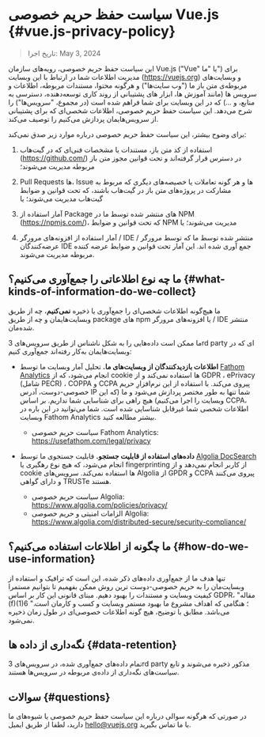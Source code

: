 # سیاست حفظ حریم خصوصی Vue.js {#vue.js-privacy-policy}

> تاریخ اجرا: May 3, 2024

این سیاست حفظ حریم خصوصی، رویه‌های سازمان Vue.js ("Vue" یا "ما") برای مدیریت اطلاعات شما در ارتباط با این وبسایت (https://vuejs.org) و وبسایت‌های مربوطه‌ی متن باز ما ("وب سایت‌ها") و هرگونه محتوا، مستندات مربوطه، اطلاعات و سرویس ها (مانند آموزش ها، ابزار های پشتیبانی از روند کاری توسعه‌دهنده، دسترسی به منابع، و ...) که در این وبسایت برای شما فراهم شده است (در مجموع، "سرویس‌ها") را شرح می‌دهد. این سیاست حفظ حریم خصوصی، اطلاعات شخصی‌ای که برای پشتیبانی از سرویس‌هایمان پردازش می‌کنیم را توصیف می‌کند.

برای وضوح بیشتر، این سیاست حفظ حریم خصوصی درباره موارد زیر صدق نمی‌کند:

1. استفاده از کد متن باز، مستندات یا مشخصات فنی‌ای که در گیت‌هاب (https://github.com/) در دسترس قرار گرفته‌اند و تحت قوانین مجوز متن باز مربوطه مدیریت می‌شوند؛

2. Pull Requests ها، Issue ها و هر گونه تعاملات یا خصیصه‌های دیگری که مربوط به مشارکت در پروژه‌های متن باز در گیت‌هاب باشند، که تحت قوانین و ضوابط گیت‌هاب مدیریت می‌شوند؛ یا

3. آمار استفاده از Package های منتشر شده توسط ما در NPM‏ (https://npmjs.com/)، که تحت قوانین و ضوابط NPM مدیریت می‌شوند؛ یا

4. آمار استفاده از افزونه‌های مرورگر / IDE منتشر شده توسط ما که توسط مرورگر / عرضه‌کنندگان IDE جمع آوری شده اند. این آمار تحت قوانین و ضوابط عرضه کننده مربوطه مدیریت می‌شوند.

## ما چه نوع اطلاعاتی را جمع‌آوری می‌کنیم؟ {#what-kinds-of-information-do-we-collect}

ما هیچ‌گونه اطلاعات شخصی‌ای را جمع‌آوری یا ذخیره **نمی‌کنیم**، چه از طریق وبسایت‌هایمان و چه از طریق package های npm یا افزونه‌های مرورگر / IDE منتشر شده‌مان.

ما ممکن است داده‌هایی را به شکل ناشناس از طریق سرویس‌های 3rd party ای که در وبسایت‌هایمان به‌کار رفته‌اند جمع‌آوری کنیم:

- **اطلاعات بازدیدکنندگان از وبسایت‌های ما.** تحلیل آمار وبسایت ما توسط [Fathom Analytics](https://usefathom.com/) انجام می‌شود، که از cookie ها استفاده نمی‌کند و از GDPR ، ePrivacy (شامل PECR) ، COPPA و CCPA پیروی می‌کند. با استفاده از این نرم‌افزارِ حریم خصوصی-دوست، آدرس IP شما تنها به طور مختصر پردازش می‌شود و ما (که این وبسایت را اجرا می‌کنیم) هیچ راهی برای شناسایی شما نداریم. بر اساس CCPA، اطلاعات شخصی شما غیرقابل شناسایی شده است. شما می‌توانید در این باره در وبسایت Fathom Analytics بیشتر مطالعه کنید.

  - سیاست حریم خصوصی Fathom Analytics:‏ https://usefathom.com/legal/privacy

- **داده‌های استفاده از قابلیت جستجو.** قابلیت جستجو‌ی ما توسط [Algolia DocSearch](https://docsearch.algolia.com/) انجام می‌شود، که هیچ نوع رهگیری یا fingerprinting از کاربر انجام نمی‌دهد و از cookie ها استفاده نمی‌کند. سرویس‌های Algolia از GPDR و CCPA پیروی می‌کنند و دارای گواهی TRUSTe هستند.

  - سیاست حریم خصوصی Algolia:‏ https://www.algolia.com/policies/privacy/
  - الزامات امنیتی و حریم خصوصی Algolia:‏ https://www.algolia.com/distributed-secure/security-compliance/

## ما چگونه از اطلاعات استفاده می‌کنیم؟ {#how-do-we-use-information}

تنها هدف ما از جمع‌آوری داده‌های ذکر شده، این است که ترافیک و استفاده از وبسایت‌‌مان را به حریم خصوصی-دوست ترین روش ممکن بفهمیم تا بتوانیم مستمرا کیفیت وبسایت و مستندات را بهبود دهیم. مبنای قانونی این کار بر اساس GDPR، "مقاله (f)(1)6 ؛ هنگامی که اهداف مشروع ما بهبود مستمر وبسایت و کسب و کارمان است." می‌باشد. مطابق با توضیح، هیچ گونه اطلاعات خصوصی‌ای در طول زمان ذخیره نمی‌شود.

## نگه‌داری از داده ها {#data-retention}

تمام داده‌های جمع‌آوری شده، در سرویس‌های 3rd party مذکور ذخیره می‌شوند و تابع سیاست‌های نگه‌داری از داده‌ی مربوطه در سرویس‌ها هستند.

## سوالات {#questions}

در صورتی که هرگونه سوالی درباره این سیاست حفظ حریم خصوصی یا شیوه‌های ما دارید، لطفا از طریق ایمیل hello@vuejs.org با ما تماس بگیرید.
